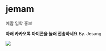 # jemam
예맘 입학 홍보
<html>
<head>
<title>카카오톡 버튼있는 메시지 전송하기</title>
<script id="javascript-sdk" src="https://developers.kakao.com/sdk/js/kakao.min.js"></script>
</head>
<body>
<p><strong>아래 카카오톡 아이콘을 눌러 전송하세요</strong> By. Jesang</p>
<a id="kakao-link-btn" href="javascript:sendLink()">
  <img
    src="https://developers.kakao.com/assets/img/about/logos/kakaolink/kakaolink_btn_medium.png"
  />
</a>
<script type="text/javascript">
 Kakao.init('3a548625cfdf4b67bdb86a3c0f7cfbb5');
  function sendLink() {
    Kakao.Link.sendDefault({
      objectType: 'feed',
      content: {
        title: '상담목회 아카데미 예맘',
        description: '신입생을 모집합니다.',
        imageUrl:
          'https://drive.google.com/file/d/1yWCgGhpgRwrtrgEaforl4rtn-zsn9pXl',
        link: {
          mobileWebUrl: 'https://www.jemam.org',
          webUrl: 'https://www.jemam.org',
        },
      },
      social: {
        likeCount: 99999, //99999가 최대입니다
        commentCount: 99999, //99999가 최대입니다
        sharedCount: 99999, //99999가 최대입니다
      },
      buttons: [
        {
          title: '자세히 알아 보기',
          link: {
            mobileWebUrl: 'https://www.jemam.org',
            webUrl: 'https://www.jemam.org',
          },
        },
      ],
    })
  }
</script>
<!-- www.blackcats4567.com -->
<!-- 이미지/버튼 클릭 시 주소는 Kakao Developers의 애플리케이션 > 플랫폼 > Web에 넣어야 클릭했을때 성공적으로 표시됩니다 -->
  </body>
</html>
